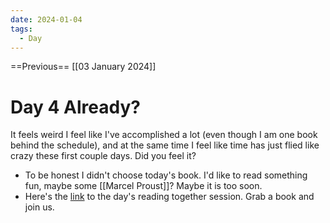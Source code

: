```yaml
---
date: 2024-01-04
tags:
  - Day
---
```


==Previous== [[03 January 2024]]

# Day 4 Already?

It feels weird I feel like I've accomplished a lot (even though I am one book behind the schedule), and at the same time I feel like time has just flied like crazy these first couple days. Did you feel it?

- To be honest I didn't choose today's book. I'd like to read something fun, maybe some [[Marcel Proust]]? Maybe it is too soon.
- Here's the [link](https://youtube.com/live/5t3hUWFbN_4?feature=share) to the day's reading together session. Grab a book and join us.